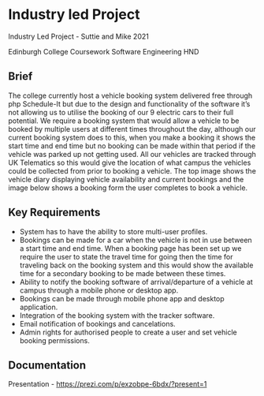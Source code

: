 # Industry led Project
Industry Led Project - Suttie and Mike 2021

Edinburgh College Coursework Software Engineering HND

## Brief
The college currently host a vehicle booking system delivered free through php Schedule-It but due 
to the design and functionality of the software it’s not allowing us to utilise the booking of our 9 
electric cars to their full potential. 
We require a booking system that would allow a vehicle to be booked by multiple users at different 
times throughout the day, although our current booking system does to this, when you make a 
booking it shows the start time and end time but no booking can be made within that period if the 
vehicle was parked up not getting used. All our vehicles are tracked through UK Telematics so this 
would give the location of what campus the vehicles could be collected from prior to booking a 
vehicle.
The top image shows the vehicle diary displaying vehicle availability and current bookings and the 
image below shows a booking form the user completes to book a vehicle.

## Key Requirements

- System has to have the ability to store multi-user profiles.
- Bookings can be made for a car when the vehicle is not in use between a start time and end time. When a booking page has been set up we require the user to state the travel time for going then the time for traveling back on the booking system and this would show the available time for a secondary booking to be made between these times.
- Ability to notify the booking software of arrival/departure of a vehicle at campus through a mobile phone or desktop app.
- Bookings can be made through mobile phone app and desktop application.
- Integration of the booking system with the tracker software.
- Email notification of bookings and cancelations.
- Admin rights for authorised people to create a user and set vehicle booking permissions.

## Documentation

Presentation - https://prezi.com/p/exzobpe-6bdx/?present=1
